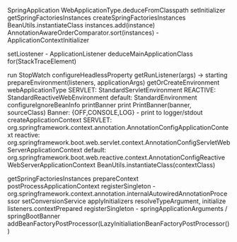 SpringApplication
  WebApplicationType.deduceFromClasspath
  setInitializer
    getSpringFactoriesInstances
      createSpringFactoriesInstances
        BeanUtils.instantiateClass
        instances.add(instance)
      AnnotationAwareOrderComparator.sort(instances)
    - ApplicationContextInitializer
    
  setLiostener
    - ApplicationListener
  deduceMainApplicationClass
    for(StackTraceElement)

run
  StopWatch
  configureHeadlessProperty
  getRunListener(args) -> starting
  prepareEnvironment(listeners, applicationArgs)
    getOrCreateEnvironment
      webApplicationType
        SERVLET: StandardServletEnvironment
        REACTIVE: StandardReactiveWebEnvironment
        default: StandardEnvironment
  configureIgnoreBeanInfo
  printBanner
    print
      PrintBanner(banner, sourceClass)
        Banner: {OFF,CONSOLE,LOG}
    - print to logger/stdout
  createApplicationContext
    SERVLET: 
      org.springframework.context.annotation.AnnotationConfigApplicationContext
    reactive: 
      org.springframework.boot.web.servlet.context.AnnotationConfigServletWebServerApplicationContext
    default: 
      org.springframework.boot.web.reactive.context.AnnotationConfigReactiveWebServerApplicationContext
    BeanUtils.instantiateClass(contextClass)

  getSpringFactoriesInstances
  prepareContext
    postProcessApplicationContext
      registerSingleton
        - org.springframework.context.annotation.internalAutowiredAnnotationProcessor
        setConversionService
      applyInitializers
        resolveTypeArgument, initialize
    listeners.contextPrepared
    registerSingleton
      - springApplicationArguments / springBootBanner
    addBeanFactoryPostProcessor(LazyInitialiationBeanFactoryPostProcessor())
      
  
  
  
  
  
  
  
  
  
    




